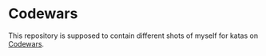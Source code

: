 # Codewars

This repository is supposed to contain different shots of myself for katas on [Codewars](https://www.codewars.com/).
